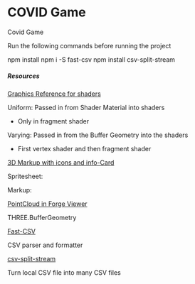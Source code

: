 # COVID Game

Covid Game

Run the following commands before running the project

npm install
npm i -S fast-csv
npm install csv-split-stream

##### Resources

[Graphics Reference for shaders](http://what-when-how.com/Tutorial/topic-1779u1aung/Three-js-277.html)

Uniform: Passed in from Shader Material into shaders
- Only in fragment shader

Varying: Passed in from the Buffer Geometry into the shaders 
- First vertex shader and then fragment shader

[3D Markup with icons and info-Card](https://forge.autodesk.com/blog/3d-markup-icons-and-info-card)

Spritesheet: 

Markup: 

[PointCloud in Forge Viewer](https://forge.autodesk.com/blog/using-pointcloud-forge-viewer)

THREE.BufferGeometry

[Fast-CSV](https://c2fo.io/fast-csv/)

CSV parser and formatter

[csv-split-stream](https://www.npmjs.com/package/csv-split-stream)

Turn local CSV file into many CSV files

